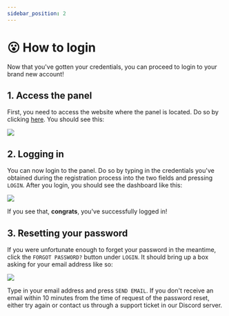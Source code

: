 ```yaml
---
sidebar_position: 2
---
```


# 😮 How to login
Now that you've gotten your credentials, you can proceed to login to your brand new account!

## 1. Access the panel
First, you need to access the website where the panel is located. Do so by clicking [here](https://panel.zenet.host). 
You should see this: 

![](https://cdn.discordapp.com/attachments/911733230795911230/1003304120138092635/unknown.png)

## 2. Logging in
You can now login to the panel. Do so by typing in the credentials you've obtained during the registration process into the two fields and pressing `LOGIN`. 
After you login, you should see the dashboard like this:

![](https://cdn.discordapp.com/attachments/911733230795911230/1003304668576878602/unknown.png)

If you see that, **congrats**, you've successfully logged in!

## 3. Resetting your password
If you were unfortunate enough to forget your password in the meantime, click the `FORGOT PASSWORD?` button under `LOGIN`.
It should bring up a box asking for your email address like so:

![](https://cdn.discordapp.com/attachments/911733230795911230/1003305075143364669/unknown.png)

Type in your email address and press `SEND EMAIL`. 
If you don't receive an email within 10 minutes from the time of request of the password reset, either try again or contact us through a support ticket in our Discord server.
